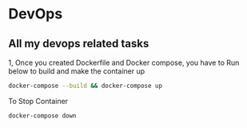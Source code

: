 # DevOps
## All my devops related tasks


1, Once you created Dockerfile and Docker compose, you have to Run  below to build and make the container up 
```bash
docker-compose --build && docker-compose up
```
To Stop Container 
```bash
docker-compose down
```
